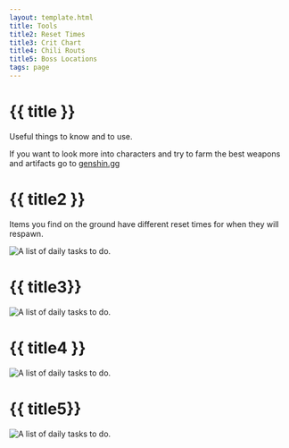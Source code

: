 ```yaml
---
layout: template.html
title: Tools
title2: Reset Times
title3: Crit Chart
title4: Chili Routs
title5: Boss Locations
tags: page
---
```


<div class="center">

# {{ title }}
Useful things to know and to use.

If you want to look more into characters and try to farm the best weapons and artifacts go to <a href="https://genshin.gg/">genshin.gg<a>

#  {{ title2 }}
Items you find on the ground have different reset times for when they will respawn.
<div class="imgbox"><img class="img2" src="..\img\resetTimes.png" alt="A list of daily tasks to do."></div>

# {{ title3}}
<div class="imgbox"><img class="img2" src="..\img\critratedmg.png" alt="A list of daily tasks to do."></div>

# {{ title4 }}
<div class="imgbox"><img class="img2" src="..\img\chiliPath.png" alt="A list of daily tasks to do."></div>

# {{ title5}}
<div class="imgbox"><img class="img2" src="..\img\speacialBoss.png" alt="A list of daily tasks to do."></div>


</div>